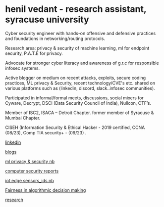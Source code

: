 # henil vedant   - research assistant, syracuse university

Cyber security engineer with hands-on offensive and defensive practices and foundations in networking/routing protocols. 

Research area:  privacy & security of machine learning, ml for endpoint security, P.A.T.E for privacy.


Advocate for stronger cyber literacy and awareness of g.r.c for responsible infosec systems. 

Active blogger on medium on recent attacks, exploits, secure coding practices, ML privacy & Security, recent technology/CVE's etc. shared on various platforms such as (linkedin, discord, slack..infosec communities). 

Participated in informal/formal meets, discussions, social mixers for Cyware, Decrypt, DSCI (Data Security Council of India), Nullcon, CTF’s.   

Member of ISC2, ISACA – Detroit Chapter.  former member of Syracuse & Mumbai Chapter.


CISEH (Information Security & Ethical Hacker - 2019 certified, CCNA (08/23), Comp TIA security+ - (09/23) .


[linkedin](https://www.linkedin.com/in/henil-vedant/)


[blogs](https://medium.com/@hhv8051)


[ml privacy & security nb](https://github.com/Henilv/MachineLearning_Privacy-Security)


[computer security reports](https://github.com/Henilv/Computer_Security-attacks)


[iot edge sensors_ids nb](https://github.com/Henilv/IoT-app_sec/tree/main)


[Fairness in algorithmic decision making](https://github.com/Henilv/Algorithmic_Fairness_in_decision-making/tree/main)


[research](https://link.springer.com/chapter/10.1007/978-981-16-6285-0_24)



